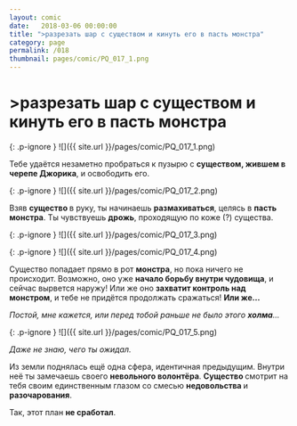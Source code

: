 ```yaml
---
layout: comic
date:   2018-03-06 00:00:00 
title: ">разрезать шар с существом и кинуть его в пасть монстра"
category: page
permalink: /018
thumbnail: pages/comic/PQ_017_1.png
---
```

# >разрезать шар с существом и кинуть его в пасть монстра

{: .p-ignore }
![]({{ site.url }}/pages/comic/PQ_017_1.png)

Тебе удаётся незаметно пробраться к пузырю с <strong>существом, жившем в черепе Джорика</strong>, и освободить его.

{: .p-ignore }
![]({{ site.url }}/pages/comic/PQ_017_2.png)

Взяв <strong>существо </strong>в руку, ты начинаешь <strong>размахиваться</strong>, целясь в <strong>пасть монстра</strong>. Ты чувствуешь <strong>дрожь</strong>, проходящую по коже (?) существа.

{: .p-ignore }
![]({{ site.url }}/pages/comic/PQ_017_3.png)

{: .p-ignore }
![]({{ site.url }}/pages/comic/PQ_017_4.png)

Существо попадает прямо в рот <strong>монстра</strong>, но пока ничего не происходит. Возможно, оно уже <strong>начало борьбу внутри чудовища</strong>, и сейчас вырвется наружу! Или же оно <strong>захватит контроль над монстром</strong>, и тебе не придётся продолжать сражаться! <strong>Или же…</strong>

<em>Постой, мне кажется, или перед тобой раньше не было этого <strong>холма</strong>…</em>

{: .p-ignore }
![]({{ site.url }}/pages/comic/PQ_017_5.png)

<em>Даже не знаю, чего ты ожидал. </em>

Из земли поднялась ещё одна сфера, идентичная предыдущим. Внутри неё ты замечаешь своего <strong>невольного волонтёра</strong>. <strong>Существо </strong>смотрит на тебя своим единственным глазом со смесью <strong>недовольства </strong>и <strong>разочарования</strong>.

Так, этот план <strong>не сработал</strong>.

